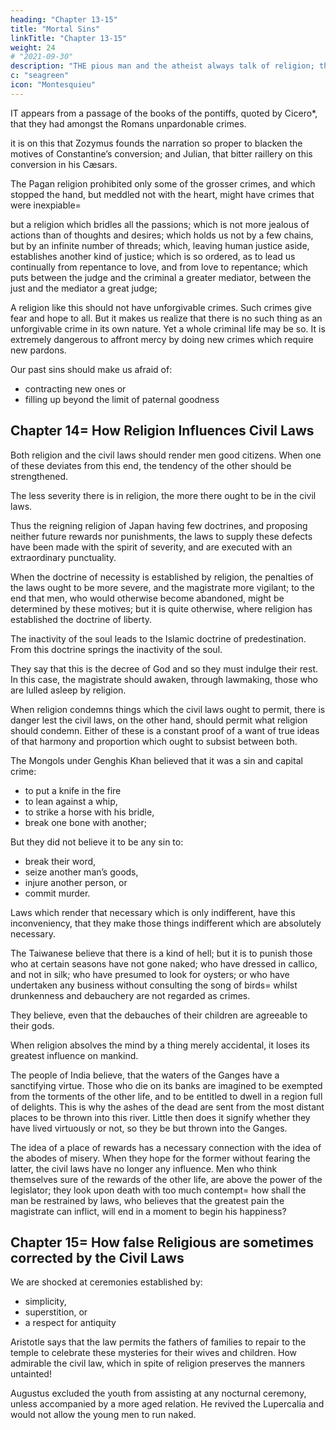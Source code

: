 ```yaml
---
heading: "Chapter 13-15"
title: "Mortal Sins"
linkTitle: "Chapter 13-15"
weight: 24
# "2021-09-30"
description: "THE pious man and the atheist always talk of religion; the one speaks of what he loves, and the other of what he fears"
c: "seagreen"
icon: "Montesquieu"
---
```





<!-- # Unpardonable Crimes -->

IT appears from a passage of the books of the pontiffs, quoted by Cicero*, that they had amongst the Romans unpardonable crimes. 


it is on this that Zozymus founds the narration so proper to blacken the motives of Constantine’s conversion; and Julian, that bitter raillery on this conversion in his Cæsars.

The Pagan religion prohibited only some of the grosser crimes, and which stopped the hand, but meddled not with the heart, might have crimes that were inexpiable= 

but a religion which bridles all the passions; which is not more jealous of actions than of thoughts and desires; which holds us not by a few chains, but by an infinite number of threads; which, leaving human justice aside, establishes another kind of justice; which is so ordered, as to lead us continually from repentance to love, and from love to repentance; which puts between the judge and the criminal a greater mediator, between the just and the mediator a great judge; 

A religion like this should not have unforgivable crimes. Such crimes give fear and hope to all. But it makes us realize that there is no such thing as an unforgivable crime in its own nature. Yet a whole criminal life may be so. It is extremely dangerous to affront mercy by doing new crimes which require new pardons. 

Our past sins should make us afraid of:
- contracting new ones or 
- filling up beyond the limit of paternal goodness



## Chapter 14= How Religion Influences Civil Laws

Both religion and the civil laws should render men good citizens. When one of these deviates from this end, the tendency of the other should be strengthened.

The less severity there is in religion, the more there ought to be in the civil laws.

Thus the reigning religion of Japan having few doctrines, and proposing neither future rewards nor punishments, the laws to supply these defects have been made with the spirit of severity, and are executed with an extraordinary punctuality.

When the doctrine of necessity is established by religion, the penalties of the laws ought to be more severe, and the magistrate more vigilant; to the end that men, who would otherwise become abandoned, might be determined by these motives; but it is quite otherwise, where religion has established the doctrine of liberty.

The inactivity of the soul leads to the Islamic doctrine of predestination. From this doctrine springs the inactivity of the soul.

They say that this is the decree of God and so they must indulge their rest. In this case, the magistrate should awaken, through lawmaking, those who are lulled asleep by religion.

When religion condemns things which the civil laws ought to permit, there is danger lest the civil laws, on the other hand, should permit what religion should condemn. Either of these is a constant proof of a want of true ideas of that harmony and proportion which ought to subsist between both.

The Mongols under Genghis Khan believed that it was a sin and capital crime:
- to put a knife in the fire
- to lean against a whip,
- to strike a horse with his bridle,
- break one bone with another; 

But they did not believe it to be any sin to:
- break their word,
- seize another man’s goods,
- injure another person, or
- commit murder. 

Laws which render that necessary which is only indifferent, have this inconveniency, that they make those things indifferent which are absolutely necessary.

The Taiwanese believe that there is a kind of hell; but it is to punish those who at certain seasons have not gone naked; who have dressed in callico, and not in silk; who have presumed to look for oysters; or who have undertaken any business without consulting the song of birds= whilst drunkenness and debauchery are not regarded as crimes. 

They believe, even that the debauches of their children are agreeable to their gods.

When religion absolves the mind by a thing merely accidental, it loses its greatest influence on mankind. 

The people of India believe, that the waters of the Ganges have a sanctifying virtue. Those who die on its banks are imagined to be exempted from the torments of the other life, and to be entitled to dwell in a region full of delights. This is why the ashes of the dead are sent from the most distant places to be thrown into this river. Little then does it signify whether they have lived virtuously or not, so they be but thrown into the Ganges.

The idea of a place of rewards has a necessary connection with the idea of the abodes of misery. When they hope for the former without fearing the latter, the civil laws have no longer any influence. Men who think themselves sure of the rewards of the other life, are above the power of the legislator; they look upon death with too much contempt= how shall the man be restrained by laws, who believes that the greatest pain the magistrate can inflict, will end in a moment to begin his happiness?



## Chapter 15= How false Religious are sometimes corrected by the Civil Laws

We are shocked at ceremonies established by:
- simplicity, 
- superstition, or 
- a respect for antiquity

Aristotle says that the law permits the fathers of families to repair to the temple to celebrate these mysteries for their wives and children. How admirable the civil law, which in spite of religion preserves the manners untainted!

Augustus excluded the youth from assisting at any nocturnal ceremony, unless accompanied by a more aged relation. He revived the Lupercalia and would not allow the young men to run naked.

